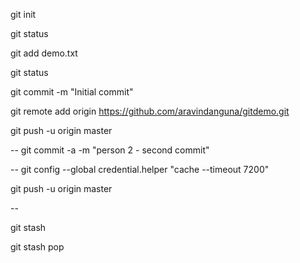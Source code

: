 git init

git status

git add demo.txt

git status

git commit -m "Initial commit"

git remote add origin https://github.com/aravindanguna/gitdemo.git

git push -u origin master

--
git commit -a -m "person 2 - second commit"

-- 
git config --global credential.helper "cache --timeout 7200"	

git push -u origin master

--

git stash

git stash pop